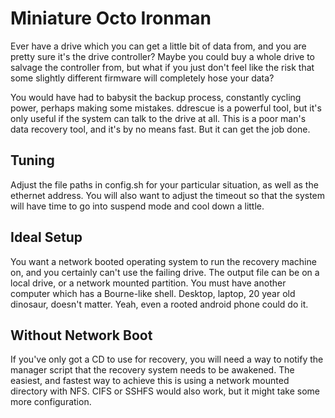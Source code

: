 # Miniature Octo Ironman

Ever have a drive which you can get a little bit of data from, and you are pretty sure it's the drive controller? Maybe you could buy a whole drive to salvage the controller from, but what if you just don't feel like the risk that some slightly different firmware will completely hose your data?

You would have had to babysit the backup process, constantly cycling power, perhaps making some mistakes. ddrescue is a powerful tool, but it's only useful if the system can talk to the drive at all. This is a poor man's data recovery tool, and it's by no means fast. But it can get the job done.

## Tuning
Adjust the file paths in config.sh for your particular situation, as well as the ethernet address. You will also want to adjust the timeout so that the system will have time to go into suspend mode and cool down a little.

## Ideal Setup
You want a network booted operating system to run the recovery machine on, and you certainly can't use the failing drive. The output file can be on a local drive, or a network mounted partition. You must have another computer which has a Bourne-like shell. Desktop, laptop, 20 year old dinosaur, doesn't matter. Yeah, even a rooted android phone could do it.

## Without Network Boot
If you've only got a CD to use for recovery, you will need a way to notify the manager script that the recovery system needs to be awakened. The easiest, and fastest way to achieve this is using a network mounted directory with NFS. CIFS or SSHFS would also work, but it might take some more configuration.
